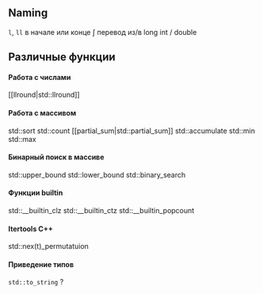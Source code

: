 ## Naming
`l`, `ll` в начале или конце &int; перевод из/в long int / double

## Различные функции
#### Работа с числами
[[llround|std::llround]]
#### Работа с массивом
std::sort
std::count
[[partial_sum|std::partial_sum]]
std::accumulate
std::min
std::max
#### Бинарный поиск в массиве
std::upper_bound
std::lower_bound
std::binary_search
#### Функции builtin
std::\_\_builtin_clz
std::\_\_builtin_ctz
std::\_\_builtin_popcount
#### Itertools C++
std::nex(t)_permutatuion

#### Приведение типов
`std::to_string` ?
